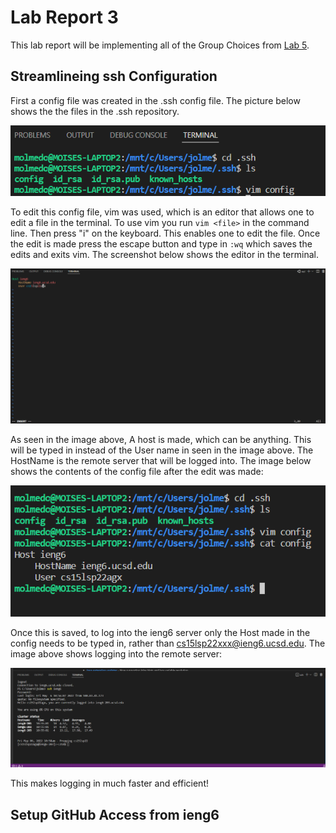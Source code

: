 # Lab Report 3
This lab report will be implementing all of the Group Choices from [Lab 5](https://docs.google.com/document/d/1NQ17hecUPFKeoFyrEvK9DBlCS1JkDbMW6Ygrf_CJJJU/edit).

## Streamlineing ssh Configuration
First a config file was created in the .ssh config file. The picture below shows the the files in the .ssh repository. 

![image](labReport3Images\LabReport3Configls.png)

To edit this config file, vim was used, which is an editor that allows one to edit a file in the terminal. To use vim you run ```vim <file>``` in the command line. Then press "i" on the keyboard. This enables one to edit the file. Once the edit is made press the escape button and type in ```:wq``` which saves the edits and exits vim. The screenshot below shows the editor in the terminal. 

![image](labReport3Images\LabReport3UsingVim.png)

As seen in the image above, A host is made, which can be anything. This will be typed in instead of the User name in seen in the image above. The HostName is the remote server that will be logged into. The image below shows the contents of the config file after the edit was made:

![image](labReport3Images\LabReport3ConfigCat.png)

Once this is saved, to log into the ieng6 server only the Host made in the config needs to be typed in, rather than cs15lsp22xxx@ieng6.ucsd.edu. The image above shows logging into the remote server:

![image](labReport3Images\LabReport3pt1.png)

This makes logging in much faster and efficient!

## Setup GitHub Access from ieng6




